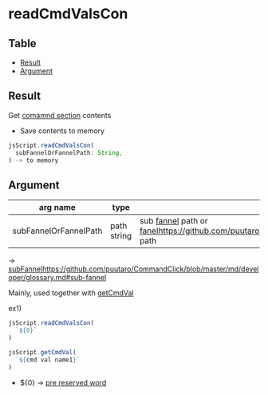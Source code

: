 # readCmdValsCon

Table
-----------------

* [Result](#result)
* [Argument](#argument)


## Result

Get [comamnd section](https://github.com/puutaro/CommandClick/blob/master/DEVELOPER.md#cmd-variables) contents  

- Save contents to memory

```js.js
jsScript.readCmdValsCon(
  subFannelOrFannelPath: String,
) -> to memory

```

## Argument

| arg name | type | description |
| -------- | -------- | -------- |
| subFannelOrFannelPath | path string | sub [fannel](https://github.com/puutaro/CommandClick/blob/master/md/developer/glossary.md#fannel) path or [fanel](https://github.com/puutaro/CommandClick/blob/master/md/developer/glossary.md#fannel)https://github.com/puutaro/CommandClick/blob/master/md/developer/glossary.md#fannel path |

-> [subFannel](https://github.com/puutaro/CommandClick/blob/master/md/developer/glossary.md#sub-fannel)https://github.com/puutaro/CommandClick/blob/master/md/developer/glossary.md#sub-fannel


Mainly, used together with [getCmdVal](https://github.com/puutaro/CommandClick/blob/master/md/developer/js_interface/functions/JsScript/getCmdVal.md#getcmdval)  

ex1) 


```js.js
jsScript.readCmdValsCon(
  `${0}`
)

jsScript.getCmdVal(
  `${cmd val name1}`
)

```

- ${0} -> [pre reserved word](https://github.com/puutaro/CommandClick/blob/master/md/developer/js_pre_reserved_word.md)

